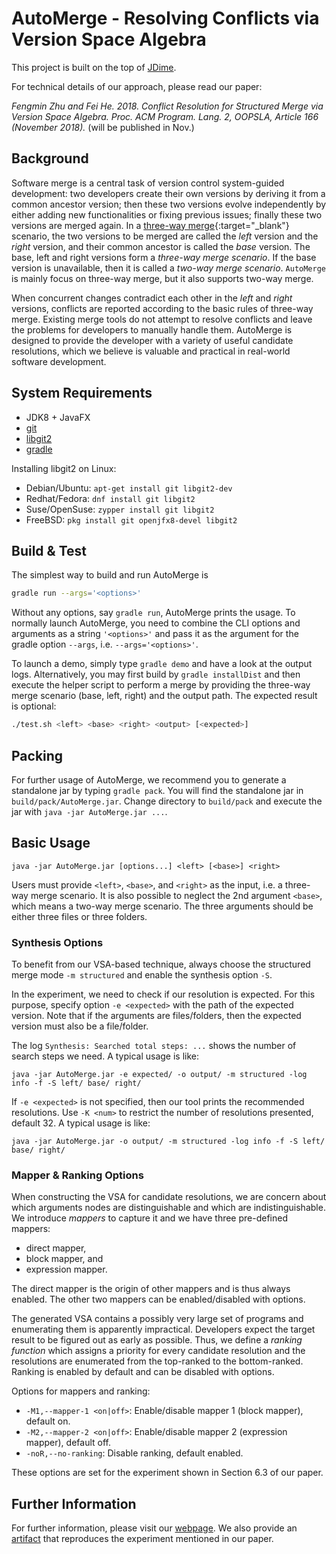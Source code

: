 # AutoMerge  -  Resolving Conflicts via Version Space Algebra

This project is built on the top of [JDime](https://github.com/se-passau/jdime).

For technical details of our approach, please read our paper:

_Fengmin Zhu and Fei He. 2018. Conflict Resolution for Structured Merge via Version Space Algebra. Proc. ACM Program. Lang. 2, OOPSLA, Article 166 (November 2018)._
(will be published in Nov.)

## Background

Software merge is a central task of version control system-guided development:
two developers create their own versions by deriving it from a common ancestor version; then these two versions evolve independently by either adding new functionalities or fixing previous issues; finally these two versions are merged again.
In a [three-way merge](https://en.wikipedia.org/wiki/Merge_(version_control)){:target="_blank"}
scenario, 
the two versions to be merged are called the _left_ version and the _right_ version,
and their common ancestor is called the _base_ version.
The base, left and right versions form a _three-way merge scenario_.
If the base version is unavailable, then it is called a _two-way merge scenario_.
`AutoMerge` is mainly focus on three-way merge, but it also supports two-way merge.

When concurrent changes contradict each other in the _left_ and _right_ versions,
conflicts are reported according to the basic rules of three-way merge.
Existing merge tools do not attempt to resolve conflicts and leave the problems for developers
to manually handle them.
AutoMerge is designed to provide the developer with a variety of useful candidate resolutions,
which we believe is valuable and practical in real-world software development.

## System Requirements

* JDK8 + JavaFX
* [git](http://git-scm.com/)
* [libgit2](https://libgit2.github.com/)
* [gradle](https://gradle.org)

Installing libgit2 on Linux:
- Debian/Ubuntu: `apt-get install git libgit2-dev`
- Redhat/Fedora: `dnf install git libgit2`
- Suse/OpenSuse: `zypper install git libgit2`
- FreeBSD: `pkg install git openjfx8-devel libgit2`

## Build & Test

The simplest way to build and run AutoMerge is 

```bash
gradle run --args='<options>'
```

Without any options, say `gradle run`, AutoMerge prints the usage.
To normally launch AutoMerge,
you need to combine the CLI options and arguments as a string `'<options>'` 
and pass it as the argument for the gradle option `--args`, i.e. `--args='<options>'`.

To launch a demo, simply type `gradle demo` and have a look at the output logs.
Alternatively, you may first build by `gradle installDist` and then execute the helper script
to perform a merge by providing the three-way merge scenario (base, left, right)
and the output path. The expected result is optional:

```bash
./test.sh <left> <base> <right> <output> [<expected>]
```

## Packing

For further usage of AutoMerge, we recommend you to generate a standalone jar by typing
`gradle pack`. You will find the standalone jar in `build/pack/AutoMerge.jar`.
Change directory to `build/pack` and execute the jar with `java -jar AutoMerge.jar ...`.

## Basic Usage

```
java -jar AutoMerge.jar [options...] <left> [<base>] <right>
```

Users must provide `<left>`, `<base>`, and `<right>` as the input, i.e. a three-way merge scenario.
It is also possible to neglect the 2nd argument `<base>`, which means a two-way merge scenario.
The three arguments should be either three files or three folders.

### Synthesis Options

To benefit from our VSA-based technique, always choose the structured merge mode `-m structured` 
and enable the synthesis option `-S`.

In the experiment, we need to check if our resolution is expected.
For this purpose, specify option `-e <expected>` with the path of the expected version.
Note that if the arguments are files/folders, then the expected version must also be a file/folder.

The log `Synthesis: Searched total steps: ...` shows the number of search steps we need.
A typical usage is like:
```
java -jar AutoMerge.jar -e expected/ -o output/ -m structured -log info -f -S left/ base/ right/
```

If `-e <expected>` is not specified, then our tool prints the recommended resolutions.
Use `-K <num>` to restrict the number of resolutions presented, default 32.
A typical usage is like:
```
java -jar AutoMerge.jar -o output/ -m structured -log info -f -S left/ base/ right/
```
### Mapper & Ranking Options

When constructing the VSA for candidate resolutions, 
we are concern about which arguments nodes are distinguishable and which are indistinguishable.
We introduce _mappers_ to capture it and we have three pre-defined mappers:

- direct mapper,
- block mapper, and
- expression mapper.

The direct mapper is the origin of other mappers and is thus always enabled.
The other two mappers can be enabled/disabled with options.

The generated VSA contains a possibly very large set of programs and 
enumerating them is apparently impractical.
Developers expect the target result to be figured out as early as possible.
Thus, we define a _ranking function_ which assigns a priority for every candidate resolution and
the resolutions are enumerated from the top-ranked to the bottom-ranked.
Ranking is enabled by default and can be disabled with options.

Options for mappers and ranking:
- `-M1,--mapper-1 <on|off>`: Enable/disable mapper 1 (block mapper), default on.
- `-M2,--mapper-2 <on|off>`: Enable/disable mapper 2 (expression mapper), default off.
- `-noR,--no-ranking`: Disable ranking, default enabled.

These options are set for the experiment shown in Section 6.3 of our paper.

## Further Information

For further information, please visit our [webpage](https://thufv.github.io/automerge).
We also provide an [artifact](https://github.com/thufv/automerge/tree/artifact)
that reproduces the experiment mentioned in our paper.